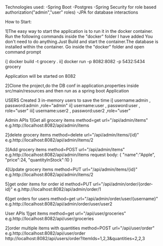 Technologies used:
-Spring Boot
-Postgres
-Spring Security for role based authorization("admin","user" roles)
-JPA for database interactions

How to Start:

1]The easy way to start the application is to run it in the docker container.
Run the following commands inside the "docker" folder I have added
You don't need to do anything.Just Build and start the container.The database is installed within the container.
Go inside the "docker" folder and open command prompt

i] docker build -t grocery .
ii] docker run -p 8082:8082 -p 5432:5434 grocery

Application will be started on 8082

2]Clone the project,do the DB conf in application.properties inside src/main/resources and then run as a spring boot Application


USERS
Created 3 in-memory users to save the time
i] username:admin , password:admin ,role="admin"
ii] username:user , password:user , role="user"
iii] username:user2 , password:user2 ,role="user"

Admin APIs
1]Get all grocery items
method=get
url="/api/admin/items"
e.g.http://localhost:8082/api/admin/items

2]delete grocery items
method=delete
url="/api/admin/items/{id}"
e.g.http://localhost:8082/api/admin/items/2

3]Add grocery items
method=POST
url="/api/admin/items"
e.g.http://localhost:8082/api/admin/items
request body: {
    "name":"Apple",
    "price":24,
    "quantityInStock":10
}

4]Update grocery items
method=PUT
url="/api/admin/items/{id}"
e.g.http://localhost:8082/api/admin/items/2

5]get order items for order id
method=PUT
url="/api/admin/order/{order-id}"
e.g.http://localhost:8082/api/admin/order/1

6]get orders for users
method=get
url="/api/admin/order/user/{username}"
e.g.http://localhost:8082/api/admin/order/user/user2

User APIs
1]get items 
method=get
url="/api/user/groceries"
e.g.http://localhost:8082/api/user/groceries

2]order multiple items with quantities 
method=POST
url="/api/user/order"
e.g.http://localhost:8082/api/user/order
http://localhost:8082/api/users/order?itemIds=1,2,3&quantities=2,2,3
